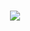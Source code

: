 <h1 align="center">
<img src="https://readme-typing-svg.herokuapp.com/?font=ubuntu&color=%23409EFF&size=22&vCenter=true&height=40&lines=Welcome+To+My+Home+Page+%F0%9F%91%8B;I+Guess+You+Are+a+Hacker+%F0%9F%A4%94;Nice+To+Meet+You+%F0%9F%98%9D;Hope+There+is+Something+You+Need+%F0%9F%8E%81">
</h1>
